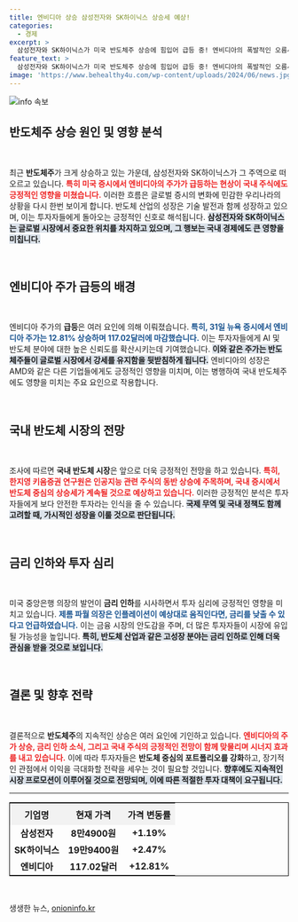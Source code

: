 ```yaml
---
title: 엔비디아 상승 삼성전자와 SK하이닉스 상승세 예상!
categories:
  - 경제
excerpt: >
  삼성전자와 SK하이닉스가 미국 반도체주 상승에 힘입어 급등 중! 엔비디아의 폭발적인 오름세와 함께 필라델피아 반도체 지수도 7% 급등, 투자 심리가 되살아나는 현상을 파헤쳐봅니다!
feature_text: >
  삼성전자와 SK하이닉스가 미국 반도체주 상승에 힘입어 급등 중! 엔비디아의 폭발적인 오름세와 함께 필라델피아 반도체 지수도 7% 급등, 투자 심리가 되살아나는 현상을 파헤쳐봅니다!
image: 'https://www.behealthy4u.com/wp-content/uploads/2024/06/news.jpg'
---
```


<p><img src="https://www.behealthy4u.com/wp-content/uploads/2024/06/news.jpg" alt="info 속보" /></p>

<h2 data-ke-size="size26">반도체주 상승 원인 및 영향 분석</h2>

<p data-ke-size="size16">&nbsp;</p>

<p>최근 <strong>반도체주</strong>가 크게 상승하고 있는 가운데, 삼성전자와 SK하이닉스가 그 주역으로 떠오르고 있습니다. <b><span style="color: #ee2323;">특히 미국 증시에서 엔비디아의 주가가 급등하는 현상이 국내 주식에도 긍정적인 영향을 미쳤습니다.</span></b> 이러한 흐름은 글로벌 증시의 변화에 민감한 우리나라의 상황을 다시 한번 보이게 합니다. 반도체 산업의 성장은 기술 발전과 함께 성장하고 있으며, 이는 투자자들에게 돌아오는 긍정적인 신호로 해석됩니다. <b><span style="background-color: #21538527;">삼성전자와 SK하이닉스는 글로벌 시장에서 중요한 위치를 차지하고 있으며, 그 행보는 국내 경제에도 큰 영향을 미칩니다.</span></b></p>

<p data-ke-size="size16">&nbsp;</p>

<h2 data-ke-size="size26">엔비디아 주가 급등의 배경</h2>

<p data-ke-size="size16">&nbsp;</p>

<p>엔비디아 주가의 <strong>급등</strong>은 여러 요인에 의해 이뤄졌습니다. <b><span style="color: #1a5490;">특히, 31일 뉴욕 증시에서 엔비디아 주가는 12.81% 상승하며 117.02달러에 마감했습니다.</span></b> 이는 투자자들에게 AI 및 반도체 분야에 대한 높은 신뢰도를 확산시키는데 기여했습니다. <b><span style="background-color: #21538527;">이와 같은 주가는 반도체주들이 글로벌 시장에서 강세를 유지함을 뒷받침하게 됩니다.</span></b> 엔비디아의 성장은 AMD와 같은 다른 기업들에게도 긍정적인 영향을 미치며, 이는 병행하여 국내 반도체주에도 영향을 미치는 주요 요인으로 작용합니다.</p>

<p data-ke-size="size16">&nbsp;</p>

<h2 data-ke-size="size26">국내 반도체 시장의 전망</h2>

<p data-ke-size="size16">&nbsp;</p>

<p>조사에 따르면 <strong>국내 반도체 시장</strong>은 앞으로 더욱 긍정적인 전망을 하고 있습니다. <b><span style="color: #ee2323;">특히, 한지영 키움증권 연구원은 인공지능 관련 주식의 동반 상승에 주목하며, 국내 증시에서 반도체 중심의 상승세가 계속될 것으로 예상하고 있습니다.</span></b> 이러한 긍정적인 분석은 투자자들에게 보다 안전한 투자라는 인식을 줄 수 있습니다. <b><span style="background-color: #21538527;">국제 무역 및 국내 정책도 함께 고려할 때, 가시적인 성장을 이룰 것으로 판단됩니다.</span></b></p>

<p data-ke-size="size16">&nbsp;</p>

<h2 data-ke-size="size26">금리 인하와 투자 심리</h2>

<p data-ke-size="size16">&nbsp;</p>

<p>미국 중앙은행 의장의 발언이 <strong>금리 인하</strong>를 시사하면서 투자 심리에 긍정적인 영향을 미치고 있습니다. <b><span style="color: #1a5490;">제롬 파월 의장은 인플레이션이 예상대로 움직인다면, 금리를 낮출 수 있다고 언급하였습니다.</span></b> 이는 금융 시장의 안도감을 주며, 더 많은 투자자들이 시장에 유입될 가능성을 높입니다. <b><span style="background-color: #21538527;">특히, 반도체 산업과 같은 고성장 분야는 금리 인하로 인해 더욱 관심을 받을 것으로 보입니다.</span></b></p>

<p data-ke-size="size16">&nbsp;</p>

<h2 data-ke-size="size26">결론 및 향후 전략</h2>

<p data-ke-size="size16">&nbsp;</p>

<p>결론적으로 <strong>반도체주</strong>의 지속적인 상승은 여러 요인에 기인하고 있습니다. <b><span style="color: #ee2323;">엔비디아의 주가 상승, 금리 인하 소식, 그리고 국내 주식의 긍정적인 전망이 함께 맞물리며 시너지 효과를 내고 있습니다.</span></b> 이에 따라 투자자들은 <strong>반도체 중심의 포트폴리오를 강화</strong>하고, 장기적인 관점에서 이익을 극대화할 전략을 세우는 것이 필요할 것입니다. <b><span style="background-color: #21538527;">향후에도 지속적인 시장 프로모션이 이루어질 것으로 전망되며, 이에 따른 적절한 투자 대책이 요구됩니다.</span></b></p>

<hr />

<table style="width: 100%; border-collapse: collapse; border: 1px solid #000;">
    <tr>
        <th style="text-align: center; height: 40px; background-color: #f2f2f2;">기업명</th>
        <th style="text-align: center; height: 40px; background-color: #f2f2f2;">현재 가격</th>
        <th style="text-align: center; height: 40px; background-color: #f2f2f2;">가격 변동률</th>
    </tr>
    <tr>
        <td style="text-align: center; height: 17px;"><b>삼성전자</b></td>
        <td style="text-align: center; height: 17px;"><b>8만4900원</b></td>
        <td style="text-align: center; height: 17px;"><b>+1.19%</b></td>
    </tr>
    <tr>
        <td style="text-align: center; height: 17px;"><b>SK하이닉스</b></td>
        <td style="text-align: center; height: 17px;"><b>19만9400원</b></td>
        <td style="text-align: center; height: 17px;"><b>+2.47%</b></td>
    </tr>
    <tr>
        <td style="text-align: center; height: 17px;"><b>엔비디아</b></td>
        <td style="text-align: center; height: 17px;"><b>117.02달러</b></td>
        <td style="text-align: center; height: 17px;"><b>+12.81%</b></td>
    </tr>
</table>

<p data-ke-size="size16">&nbsp;</p>
생생한 뉴스, <a href="https://onioninfo.kr" rel="dofollow">onioninfo.kr</a>


